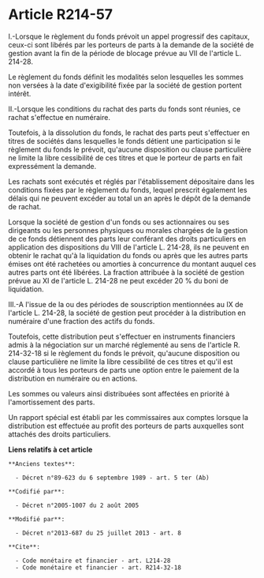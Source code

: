 # Article R214-57

I.-Lorsque le règlement du fonds prévoit un appel progressif des capitaux, ceux-ci sont libérés par les porteurs de parts à
la demande de la société de gestion avant la fin de la période de blocage prévue au VII de l'article L. 214-28. 

Le règlement du fonds définit les modalités selon lesquelles les sommes non versées à la date d'exigibilité fixée par la
société de gestion portent intérêt. 

II.-Lorsque les conditions du rachat des parts du fonds sont réunies, ce rachat s'effectue en numéraire. 

Toutefois, à la dissolution du fonds, le rachat des parts peut s'effectuer en titres de sociétés dans lesquelles le fonds
détient une participation si le règlement du fonds le prévoit, qu'aucune disposition ou clause particulière ne limite la
libre cessibilité de ces titres et que le porteur de parts en fait expressément la demande. 

Les rachats sont exécutés et réglés par l'établissement dépositaire dans les conditions fixées par le règlement du fonds,
lequel prescrit également les délais qui ne peuvent excéder au total un an après le dépôt de la demande de rachat. 

Lorsque la société de gestion d'un fonds ou ses actionnaires ou ses dirigeants ou les personnes physiques ou morales chargées
de la gestion de ce fonds détiennent des parts leur conférant des droits particuliers en application des dispositions du VIII
de l'article L. 214-28, ils ne peuvent en obtenir le rachat qu'à la liquidation du fonds ou après que les autres parts émises
ont été rachetées ou amorties à concurrence du montant auquel ces autres parts ont été libérées. La fraction attribuée à la
société de gestion prévue au XI de l'article L. 214-28 ne peut excéder 20 % du boni de liquidation. 

III.-A l'issue de la ou des périodes de souscription mentionnées au IX de l'article L. 214-28, la société de gestion peut
procéder à la distribution en numéraire d'une fraction des actifs du fonds. 

Toutefois, cette distribution peut s'effectuer en instruments financiers admis à la négociation sur un marché réglementé au
sens de l'article R. 214-32-18 si le règlement du fonds le prévoit, qu'aucune disposition ou clause particulière ne limite la
libre cessibilité de ces titres et qu'il est accordé à tous les porteurs de parts une option entre le paiement de la
distribution en numéraire ou en actions. 

Les sommes ou valeurs ainsi distribuées sont affectées en priorité à l'amortissement des parts. 

Un rapport spécial est établi par les commissaires aux comptes lorsque la distribution est effectuée au profit des porteurs
de parts auxquelles sont attachés des droits particuliers.

**Liens relatifs à cet article**

	**Anciens textes**:

	  - Décret n°89-623 du 6 septembre 1989 - art. 5 ter (Ab)

	**Codifié par**:

	  - Décret n°2005-1007 du 2 août 2005

	**Modifié par**:

	  - Décret n°2013-687 du 25 juillet 2013 - art. 8

	**Cite**:

	  - Code monétaire et financier - art. L214-28
	  - Code monétaire et financier - art. R214-32-18
